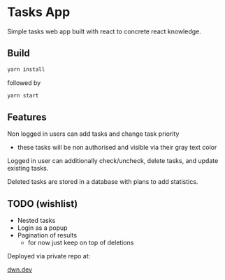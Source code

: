# Tasks App

Simple tasks web app built with react to concrete react knowledge.

## Build
```bash
yarn install
```
followed by
```bash
yarn start
```

## Features
Non logged in users can add tasks and change task priority
  - these tasks will be non authorised and visible via their gray text color

Logged in user can additionally check/uncheck, delete tasks, and update existing tasks.

Deleted tasks are stored in a database with plans to add statistics.

## TODO (wishlist)
  - Nested tasks
  - Login as a popup
  - Pagination of results
    - for now just keep on top of deletions

Deployed via private repo at:

[dwn.dev](https://tasks.dwn.dev)
